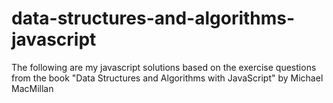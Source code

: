 # data-structures-and-algorithms-javascript
The following are my javascript solutions based on the exercise questions from the book "Data Structures and Algorithms with JavaScript" by Michael MacMillan
